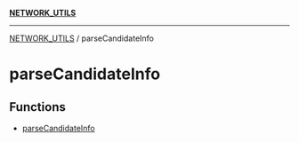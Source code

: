 [**NETWORK_UTILS**](../README.md)

***

[NETWORK_UTILS](../README.md) / parseCandidateInfo

# parseCandidateInfo

## Functions

- [parseCandidateInfo](functions/parseCandidateInfo.md)
